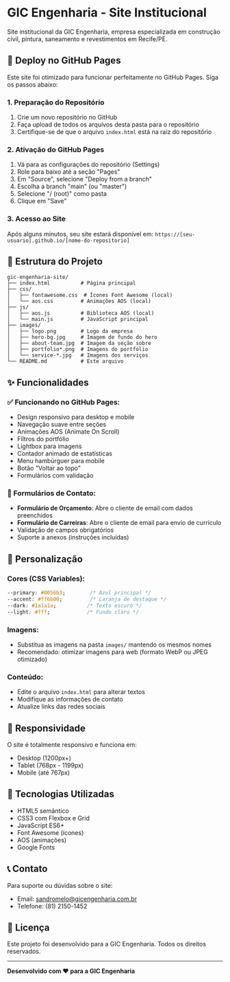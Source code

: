 # GIC Engenharia - Site Institucional

Site institucional da GIC Engenharia, empresa especializada em construção civil, pintura, saneamento e revestimentos em Recife/PE.

## 🚀 Deploy no GitHub Pages

Este site foi otimizado para funcionar perfeitamente no GitHub Pages. Siga os passos abaixo:

### 1. Preparação do Repositório

1. Crie um novo repositório no GitHub
2. Faça upload de todos os arquivos desta pasta para o repositório
3. Certifique-se de que o arquivo `index.html` está na raiz do repositório

### 2. Ativação do GitHub Pages

1. Vá para as configurações do repositório (Settings)
2. Role para baixo até a seção "Pages"
3. Em "Source", selecione "Deploy from a branch"
4. Escolha a branch "main" (ou "master")
5. Selecione "/ (root)" como pasta
6. Clique em "Save"

### 3. Acesso ao Site

Após alguns minutos, seu site estará disponível em:
`https://[seu-usuario].github.io/[nome-do-repositorio]`

## 📁 Estrutura do Projeto

```
gic-engenharia-site/
├── index.html          # Página principal
├── css/
│   ├── fontawesome.css  # Ícones Font Awesome (local)
│   └── aos.css         # Animações AOS (local)
├── js/
│   ├── aos.js          # Biblioteca AOS (local)
│   └── main.js         # JavaScript principal
├── images/
│   ├── logo.png        # Logo da empresa
│   ├── hero-bg.jpg     # Imagem de fundo do hero
│   ├── about-team.jpg  # Imagem da seção sobre
│   ├── portfolio*.png  # Imagens do portfólio
│   └── service-*.jpg   # Imagens dos serviços
└── README.md           # Este arquivo
```

## ✨ Funcionalidades

### ✅ Funcionando no GitHub Pages:
- Design responsivo para desktop e mobile
- Navegação suave entre seções
- Animações AOS (Animate On Scroll)
- Filtros do portfólio
- Lightbox para imagens
- Contador animado de estatísticas
- Menu hambúrguer para mobile
- Botão "Voltar ao topo"
- Formulários com validação

### 📧 Formulários de Contato:
- **Formulário de Orçamento**: Abre o cliente de email com dados preenchidos
- **Formulário de Carreiras**: Abre o cliente de email para envio de currículo
- Validação de campos obrigatórios
- Suporte a anexos (instruções incluídas)

## 🎨 Personalização

### Cores (CSS Variables):
```css
--primary: #0056b3;        /* Azul principal */
--accent: #ff6b00;         /* Laranja de destaque */
--dark: #1a1a1a;          /* Texto escuro */
--light: #fff;            /* Fundo claro */
```

### Imagens:
- Substitua as imagens na pasta `images/` mantendo os mesmos nomes
- Recomendado: otimizar imagens para web (formato WebP ou JPEG otimizado)

### Conteúdo:
- Edite o arquivo `index.html` para alterar textos
- Modifique as informações de contato
- Atualize links das redes sociais

## 📱 Responsividade

O site é totalmente responsivo e funciona em:
- Desktop (1200px+)
- Tablet (768px - 1199px)
- Mobile (até 767px)

## 🔧 Tecnologias Utilizadas

- HTML5 semântico
- CSS3 com Flexbox e Grid
- JavaScript ES6+
- Font Awesome (ícones)
- AOS (animações)
- Google Fonts

## 📞 Contato

Para suporte ou dúvidas sobre o site:
- Email: sandromelo@gicengenharia.com.br
- Telefone: (81) 2150-1452

## 📄 Licença

Este projeto foi desenvolvido para a GIC Engenharia. Todos os direitos reservados.

---

**Desenvolvido com ❤️ para a GIC Engenharia**

